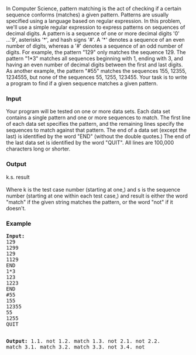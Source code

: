 <p>In Computer Science, pattern matching is the act of checking if a certain sequence conforms (matches) a given pattern. Patterns are usually specified using a language based on regular expression. In this problem, we'll use a simple regular expression to express patterns on sequences of decimal digits. A pattern is a sequence of one or more decimal digits '0' ...'9', asterisks '*', and hash signs '#'. A '*' denotes a sequence of an even number of digits, whereas a '#' denotes a sequence of an odd number of digits. For example, the pattern "129" only matches the sequence 129. The pattern "1*3" matches all sequences beginning with 1, ending with 3, and having an even number of decimal digits between the first and last digits. As another example, the pattern "#55" matches the sequences 155, 12355, 1234555, but none of the sequences 55, 1255, 123455. Your task is to write a program to find if a given sequence matches a given pattern.</p>
<h3>Input</h3>
<p>Your program will be tested on one or more data sets. Each data set contains a single pattern and one or more sequences to match. The first line of each data set specifies the pattern, and the remaining lines specify the sequences to match against that pattern. The end of a data set (except the last) is identified by the word "END" (without the double quotes.) The end of the last data set is identified by the word "QUIT". All lines are 100,000 characters long or shorter.</p>
<h3>Output</h3>
<p>k.s. result <br><br> Where k is the test case number (starting at one,) and s is the sequence number (starting at one within each test case,) and result is either the word "match" if the given string matches the pattern, or the word "not" if it doesn't.</p>
<h3>Example</h3>
<pre><strong>Input:</strong>
129
1299
129
1129
END
1*3
123
1223
END
#55
155
12355
55
1255
QUIT

<strong>Output:</strong>
1.1. not
1.2. match
1.3. not
2.1. not
2.2. match
3.1. match
3.2. match
3.3. not
3.4. not
</pre>